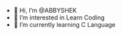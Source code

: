 - 👋 Hi, I’m @ABBYSHEK
- 👀 I’m interested in Learn Coding
- 🌱 I’m currently learning C Language

<!---
ABBYSHEK/ABBYSHEK is a ✨ special ✨ repository because its `README.md` (this file) appears on your GitHub profile.
You can click the Preview link to take a look at your changes.
--->
